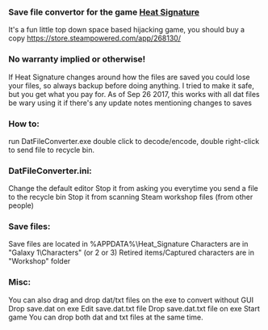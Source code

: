 ### Save file convertor for the game [Heat Signature](http://www.heatsig.com)
It's a fun little top down space based hijacking game, you should buy a copy
https://store.steampowered.com/app/268130/


### No warranty implied or otherwise!

If Heat Signature changes around how the files are saved you could lose your files, so always backup before doing anything.
I tried to make it safe, but you get what you pay for.
As of Sep 26 2017, this works with all dat files
be wary using it if there's any update notes mentioning changes to saves

### How to:
run DatFileConverter.exe
double click to decode/encode, double right-click to send file to recycle bin.
### DatFileConverter.ini:
Change the default editor
Stop it from asking you everytime you send a file to the recycle bin
Stop it from scanning Steam workshop files (from other people)

### Save files:
Save files are located in %APPDATA%\Heat_Signature
Characters are in "Galaxy 1\Characters" (or 2 or 3)
Retired items/Captured characters are in "Workshop" folder

### Misc:
You can also drag and drop dat/txt files on the exe to convert without GUI
  Drop save.dat on exe
  Edit save.dat.txt file
  Drop save.dat.txt file on exe
  Start game
You can drop both dat and txt files at the same time.

